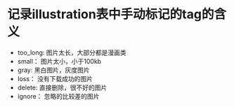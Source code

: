 # 记录illustration表中手动标记的tag的含义

- too_long: 图片太长，大部分都是漫画类
- small： 图片太小，小于100kb
- gray:  黑白图片，灰度图片
- loss： 没有下载成功的图片
- delete: 直接删除，很不好的图片
- ignore： 忽略的比较差的图片
